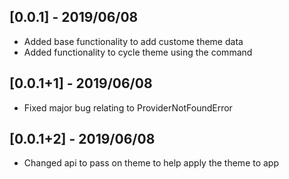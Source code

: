 ## [0.0.1] - 2019/06/08

* Added base functionality to add custome theme data
* Added functionality to cycle theme using the command

## [0.0.1+1] - 2019/06/08

* Fixed major bug relating to ProviderNotFoundError

## [0.0.1+2] - 2019/06/08

* Changed api to pass on theme to help apply the theme to app